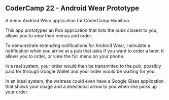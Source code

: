## CoderCamp 22 - Android Wear Prototype ##

A demo Android Wear application for CoderCamp Hamilton.

This app prototypes an Pub application that lists the 
pubs closest to you, allows you to view their menus and order. 

To demonstrate extending notifications for Android Wear, I 
simulate a notification when you arrive at a pub that asks 
if you want to order a beer. It allows you to order, or view 
the full menu on your phone.

In a real system, your order would then be transmitted to 
the pub, possibly paid for through Google Wallet and your 
order would be waiting for you.

In an ideal system, the waitress could even have a Google Glass application that shows your image and a directional arrow to you when she picks up your order.
